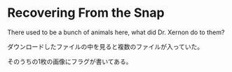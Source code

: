 # Recovering From the Snap

There used to be a bunch of animals here, what did Dr. Xernon do to them? 

ダウンロードしたファイルの中を見ると複数のファイルが入っていた。

そのうちの1枚の画像にフラグが書いてある。

